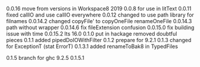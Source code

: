 0.0.16
    move from   versions in Workspace8 2019
    0.0.8 for use in litText
    0.0.11 fixed callIO and use callIO everywhere
    0.0.12 changed to use path library for filnames
    0.0.14.2 changed copyFile' to copyOneFile renameOneFile
    0.0.14.3 path without wrapper 
    0.0.14.6 fix fileExtension confusion
    0.0.15.0 fix building issue with time 
    0.0.15.2 lts 16.0
0.1.0 put in hackage
    removed doubtful pieces
0.1.1
    added pipedDoIOWithFilter 
0.1.2
    prepare for 9.2.1 
0.1.3  changed for ExceptionT (stat ErrorT)
0.1.3.1 added renameToBak8 in TypedFiles

0.1.5 branch for ghc 9.2.5
0.1.5.1